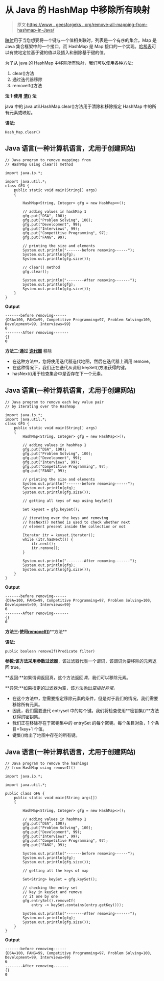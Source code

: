 # 从 Java 的 HashMap 中移除所有映射

> 原文:[https://www . geesforgeks . org/remove-all-mapping-from-hashmap-in-Java/](https://www.geeksforgeeks.org/removing-all-mapping-from-hashmap-in-java/)

[映射](https://www.geeksforgeeks.org/map-interface-java-examples/)用于当您想要将一个键与一个值相关联时，列表是一个有序的集合。Map 是 Java 集合框架中的一个接口，而 HashMap 是 Map 接口的一个实现。[哈希表](https://www.geeksforgeeks.org/java-util-hashmap-in-java/)可以有效地定位基于键的值以及插入和删除基于键的值。

为了从 java 的 HashMap 中移除所有映射，我们可以使用各种方法:

1.  clear()方法
2.  通过迭代器移除
3.  removeIf()方法

**法 1:使用** [**清()**](https://www.geeksforgeeks.org/hashmap-clear-method-in-java/) **法**

java 中的 java.util.HashMap.clear()方法用于清除和移除指定 HashMap 中的所有元素或映射。

**语法:**

```
Hash_Map.clear()
```

## Java 语言(一种计算机语言，尤用于创建网站)

```
// Java program to remove mappings from
// HashMap using clear() method

import java.io.*;

import java.util.*;
class GFG {
    public static void main(String[] args)
    {

        HashMap<String, Integer> gfg = new HashMap<>();

        // adding values in hashMap 1
        gfg.put("DSA", 100);
        gfg.put("Problem Solving", 100);
        gfg.put("Development", 99);
        gfg.put("Interviews", 99);
        gfg.put("Competitive Programming", 97);
        gfg.put("FANG", 99);

        // printing the size and elements
        System.out.println("-------before removing------");
        System.out.println(gfg);
        System.out.println(gfg.size());

        // clear() method
        gfg.clear();

        System.out.println("--------After removing-------");
        System.out.println(gfg);
        System.out.println(gfg.size());
    }
}
```

**Output**

```
-------before removing------
{DSA=100, FANG=99, Competitive Programming=97, Problem Solving=100, Development=99, Interviews=99}
6
--------After removing-------
{}
0
```

**方法二:通过** [**迭代器**](https://www.geeksforgeeks.org/iterators-in-java/) 移除

*   在这种方法中，您将使用迭代器迭代地图，然后在迭代器上调用 remove。
*   在这种情况下，我们正在迭代从调用 keySet()方法获得的键。
*   hasNext()用于检查集合中是否存在下一个元素。

## Java 语言(一种计算机语言，尤用于创建网站)

```
// Java program to remove each key value pair
// by iterating over the Hashmap

import java.io.*;
import java.util.*;
class GFG {
    public static void main(String[] args)
    {
        HashMap<String, Integer> gfg = new HashMap<>();

        // adding values in hashMap 1
        gfg.put("DSA", 100);
        gfg.put("Problem Solving", 100);
        gfg.put("Development", 99);
        gfg.put("Interviews", 99);
        gfg.put("Competitive Programming", 97);
        gfg.put("FANG", 99);

        // printing the size and elements
        System.out.println("-------before removing------");
        System.out.println(gfg);
        System.out.println(gfg.size());

        // getting all keys of map using keySet()

        Set keyset = gfg.keySet();

        // iterating over the keys and removing
        // hasNext() method is used to check whether next
        // element present inside the collection or not

        Iterator itr = keyset.iterator();
        while (itr.hasNext()) {
            itr.next();
            itr.remove();
        }

        System.out.println("--------After removing-------");
        System.out.println(gfg);
        System.out.println(gfg.size());
    }
}
```

**Output**

```
-------before removing------
{DSA=100, FANG=99, Competitive Programming=97, Problem Solving=100, Development=99, Interviews=99}
6
--------After removing-------
{}
0
```

**方法三:使用**[**removeIf()**](https://www.geeksforgeeks.org/arraylist-removeif-method-in-java/#:~:text=The%20removeIf()%20method%20of,are%20pass%20to%20the%20caller.)**方法**

**语法:**

```
public boolean removeIf(Predicate filter)
```

**参数:**该方法采用参数**过滤器**，该过滤器代表一个谓词，该谓词为要移除的元素返回 true。

**返回:**如果谓词返回真，这个方法返回*真*，我们可以移除元素。

**异常:**如果指定的过滤器为空，该方法抛出*空指针异常*。

*   在这个方法中，您需要指定移除元素的条件，但是对于我们的情况，我们需要移除所有元素。
*   因此，我们需要迭代 entryset 中的每个键。我们将检查使用**密钥集()**方法获得的密钥集。
*   我们正在移除存在于密钥集中的 entrySet 的每个密钥。每个条目对象，1 个条目=1key+1 个值。
*   键集()给出了地图中存在的所有键。

## Java 语言(一种计算机语言，尤用于创建网站)

```
// Java program to remove the hashings
// from HashMap using removeIf()

import java.io.*;

import java.util.*;

public class GFG {
    public static void main(String args[])
    {

        HashMap<String, Integer> gfg = new HashMap<>();

        // adding values in hashMap 1
        gfg.put("DSA", 100);
        gfg.put("Problem Solving", 100);
        gfg.put("Development", 99);
        gfg.put("Interviews", 99);
        gfg.put("Competitive Programming", 97);
        gfg.put("FANG", 99);

        System.out.println("-------before removing------");
        System.out.println(gfg);
        System.out.println(gfg.size());

        // getting all the keys of map

        Set<String> keySet = gfg.keySet();

        // checking the entry set 
        // key in keySet and remove
        // it one by one
        gfg.entrySet().removeIf(
            entry -> keySet.contains(entry.getKey()));

        System.out.println("--------After removing-------");
        System.out.println(gfg);
        System.out.println(gfg.size());
    }
}
```

**Output**

```
-------before removing------
{DSA=100, FANG=99, Competitive Programming=97, Problem Solving=100, Development=99, Interviews=99}
6
--------After removing-------
{}
0
```